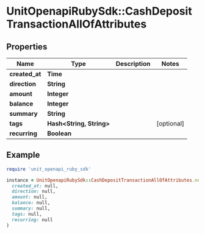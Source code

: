 # UnitOpenapiRubySdk::CashDepositTransactionAllOfAttributes

## Properties

| Name | Type | Description | Notes |
| ---- | ---- | ----------- | ----- |
| **created_at** | **Time** |  |  |
| **direction** | **String** |  |  |
| **amount** | **Integer** |  |  |
| **balance** | **Integer** |  |  |
| **summary** | **String** |  |  |
| **tags** | **Hash&lt;String, String&gt;** |  | [optional] |
| **recurring** | **Boolean** |  |  |

## Example

```ruby
require 'unit_openapi_ruby_sdk'

instance = UnitOpenapiRubySdk::CashDepositTransactionAllOfAttributes.new(
  created_at: null,
  direction: null,
  amount: null,
  balance: null,
  summary: null,
  tags: null,
  recurring: null
)
```

